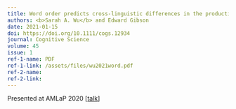 ```yaml
---
title: Word order predicts cross-linguistic differences in the production of redundant color and number modifiers
authors: <b>Sarah A. Wu</b> and Edward Gibson
date: 2021-01-15
doi: https://doi.org/10.1111/cogs.12934
journal: Cognitive Science
volume: 45
issue: 1
ref-1-name: PDF
ref-1-link: /assets/files/wu2021word.pdf
ref-2-name:
ref-2-link: 
---
```


Presented at AMLaP 2020 [<a href="https://mediaup.uni-potsdam.de/Play/Chapter/222" target="_blank">talk</a>]
